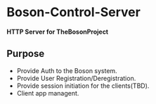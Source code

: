 # Boson-Control-Server

__HTTP Server for TheBosonProject__

## __Purpose__
  * Provide Auth to the Boson system.
  * Provide User Registration/Deregistration. 
  * Provide session initiation for the clients(TBD).
  * Client app managent.

